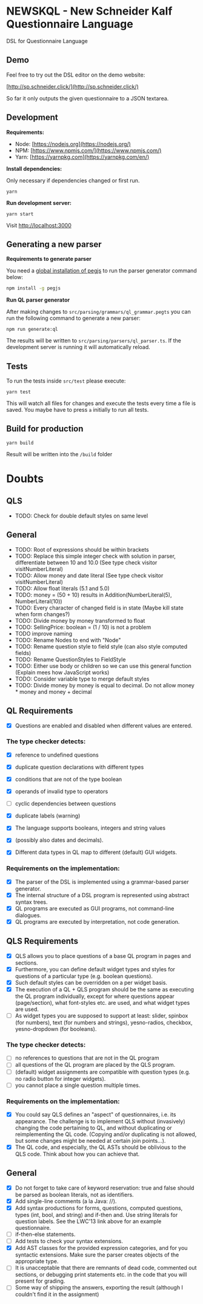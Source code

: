 # NEWSKQL - New Schneider Kalf Questionnaire Language

DSL for Questionnaire Language

## Demo

Feel free to try out the DSL editor on the demo website:

[http://sp.schneider.click/](http://sp.schneider.click/) 

So far it only outputs the given questionnaire to a JSON textarea.

## Development

**Requirements:**

* Node: [https://nodejs.org](https://nodejs.org/)
* NPM: [https://www.npmjs.com/](https://www.npmjs.com/)
* Yarn: [https://yarnpkg.com](https://yarnpkg.com/en/)

**Install dependencies:** 

Only necessary if dependencies changed or first run.

```
yarn
```


**Run development server:**

```
yarn start
```

Visit [http://localhost:3000](http://localhost:3000/)

## Generating a new parser

**Requirements to generate parser**

You need a [global installation of pegjs](https://github.com/pegjs/pegjs) to run the parser generator command
below:

```bash
npm install -g pegjs
```

**Run QL parser generator**

After making changes to `src/parsing/grammars/ql_grammar.pegts`
you can run the following command to generate a new parser:

```
npm run generate:ql
```

The results will be written to `src/parsing/parsers/ql_parser.ts`.
If the development server is running it will automatically reload.

## Tests

To run the tests inside `src/test` please execute: 

```
yarn test
```

This will watch all files for changes and execute the tests every time a 
file is saved. You maybe have to press `a` initially to run all tests.

## Build for production

```
yarn build
```

Result will be written into the `/build` folder

# Doubts
## QLS
* TODO: Check for double default styles on same level

## General
* TODO: Root of expressions should be within brackets
* TODO: Replace this simple integer check with solution in parser, differentiate between 10 and 10.0 (See type check visitor visitNumberLiteral)
* TODO: Allow money and date literal (See type check visitor visitNumberLiteral)
* TODO: Allow float literals (5.1 and 5.0)
* TODO: money = (50 + 10) results in Addition(NumberLiteral(5), NumberLiteral(10))
* TODO: Every character of changed field is in state (Maybe kill state when form changes?)
* TODO: Divide money by money transformed to float
* TODO: SellingPrice: boolean = (1 / 10) is not a problem
* TODO improve naming
* TODO: Rename Nodes to end with "Node"
* TODO: Rename question style to field style (can also style computed fields)
* TODO: Rename QuestionStyles to FieldStyle
* TODO: Either use body or children so we can use this general function (Explain mees how JavaScript works)
* TODO: Consider variable type to merge default styles
* TODO: Divide money by money is equal to decimal. Do not allow money * money and money + decimal

## QL Requirements

- [x] Questions are enabled and disabled when different values are entered.

### The type checker detects:

- [x] reference to undefined questions
- [x] duplicate question declarations with different types
- [x] conditions that are not of the type boolean
- [x] operands of invalid type to operators
- [ ] cyclic dependencies between questions
- [x] duplicate labels (warning)
- [x] The language supports booleans, integers and string values 
- [x] (possibly also dates and decimals).

- [x] Different data types in QL map to different (default) GUI widgets.

### Requirements on the implementation:
- [x] The parser of the DSL is implemented using a grammar-based parser generator.
- [x] The internal structure of a DSL program is represented using abstract syntax trees.
- [x] QL programs are executed as GUI programs, not command-line dialogues.
- [x] QL programs are executed by interpretation, not code generation.

## QLS Requirements

- [x] QLS allows you to place questions of a base QL program in pages and sections.
- [x] Furthermore, you can define default widget types and styles for questions of a particular type (e.g. boolean questions). 
- [x] Such default styles can be overridden on a per widget basis.
- [x] The execution of a QL + QLS program should be the same as executing the QL program individually, except for where questions appear (page/section), what font-styles etc. are used, and what widget types are used.
- [ ] As widget types you are supposed to support at least: slider, spinbox (for numbers), text (for numbers and strings), yesno-radios, checkbox, yesno-dropdown (for booleans).

### The type checker detects:
- [ ] no references to questions that are not in the QL program
- [ ] all questions of the QL program are placed by the QLS program.
- [ ] (default) widget assignments are compatible with question types (e.g. no radio button for integer widgets).
- [ ] you cannot place a single question multiple times.

### Requirements on the implementation:

- [x] You could say QLS defines an "aspect" of questionnaires, i.e. its appearance. The challenge is to implement QLS without (invasively) changing the code pertaining to QL, and without duplicating or reimplementing the QL code. (Copying and/or duplicating is not allowed, but some changes might be needed at certain join points...).
- [x] The QL code, and especially, the QL ASTs should be oblivious to the QLS code. Think about how you can achieve that.

## General 
- [x] Do not forget to take care of keyword reservation: true and false should be parsed as boolean literals, not as identifiers.
- [x] Add single-line comments (a la Java: //).
- [x] Add syntax productions for forms, questions, computed questions, types (int, bool, and string) and if-then and. Use string literals for question labels. See the LWC'13 link above for an example questionnaire.
- [ ] if-then-else statements.
- [ ] Add tests to check your syntax extensions.
- [x] Add AST classes for the provided expression categories, and for you syntactic extensions. Make sure the parser creates objects of the appropriate type.
- [ ] It is unacceptable that there are remnants of dead code, commented out sections, or debugging print statements etc. in the code that you will present for grading.
- [ ] Some way of shipping the answers, exporting the result (although I couldn't find it in the assignment)